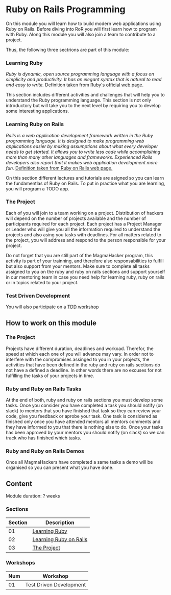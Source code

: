 # Ruby on Rails Programming

On this module you will learn how to build modern web applications using Ruby on Rails. Before diving into RoR you will first learn how to program with Ruby. Along this module you will also join a team to contribute to a project.

Thus, the following three sectrions are part of this module:

### Learning Ruby
*Ruby is dynamic, open source programming language with a focus on simplicity and productivity. It has an elegant syntax that is natural to read and easy to write.* Definition taken from [Ruby's official web page](https://www.ruby-lang.org/en/). 

This section includes different activities and challenges that will help you to understand the Ruby programming language. This section is not only introductory but will take you to the next level by requiring you to develop some interesting applications.

### Learning Ruby on Rails
*Rails is a web application development framework written in the Ruby programming language. It is designed to make programming web applications easier by making assumptions about what every developer needs to get started. It allows you to write less code while accomplishing more than many other languages and frameworks. Experienced Rails developers also report that it makes web application development more fun.* [Definition taken from Ruby on Rails web page.](http://guides.rubyonrails.org/getting_started.html)

On this section different lectures and tutorials are asigned so you can learn the fundamentlas of Ruby on Rails. To put in practice what you are learning, you will program a TODO app.

### The Project
Each of you will join to a team working on a project. Distribution of hackers will depend on the number of projects available and the number of participants required for each project. Each project has a Project Manager or Leader who will give you all the information required to understand the projects and also asing you tasks with deadlines. For all matters related to the project, you will address and respond to the person responsible for your project.

Do not forget that you are still part of the MagmaHacker program, this activity is part of your trainning, 
and therefore also responsabilities to fulfill but also support from your mentors. Make sure to complete all tasks assigned to you on the ruby and ruby on rails sections and support yourself in our mentoring team in case you need help for learning ruby, ruby on rails or in topics related to your project.

### Test Driven Development
You will also participate on a [TDD workshop](https://github.com/magma-labs/MagmaHackers/blob/master/topics/test-driven-development.md)

## How to work on this module

### The Project 
Projects have different duration, deadlines and workoad. Therefor, the speed at which each one of you will advance may vary. 
In order not to interfere with the compromises assinged to you in your projects, the activities that have been defined in the ruby and ruby on rails sections do not have a defined a deadline. In other words there are no excuses for not fulfilling the tasks of your projects in time.

### Ruby and Ruby on Rails Tasks
At the end of both, ruby and ruby on rails sections you must develop some tasks. Once you consider you have  completed  a task you should notify (on slack) to mentors that you have finished that task so they can review your code, give you feedback or aprobe your task. One task is considered as finished only once you have attended mentors all mentors comments and they have informed to you that there is nothing else to do. Once your tasks has been approved by your mentors you should notify (on slack) so we can track who has finished which tasks.

### Ruby and Ruby on Rails Demos
Once all MagmaHackers have completed a same tasks a demo will be organised so you can present what you have done.

## Content

Module duration: ? weeks

### Sections

Section | Description
----- | ----
01 | [Learning Ruby](https://github.com/magma-labs/MagmaHackers/blob/master/topics/ruby-intro.md)
02 | [Learning Ruby on Rails](https://github.com/magma-labs/MagmaHackers/blob/master/topics/ruby-on-rails.md)
03 | [The Project](https://github.com/magma-labs/MagmaHackers/blob/master/module-03/the-project.md)

### Workshops

 Num | Workshop
----- | ----
01 | Test Driven Development


